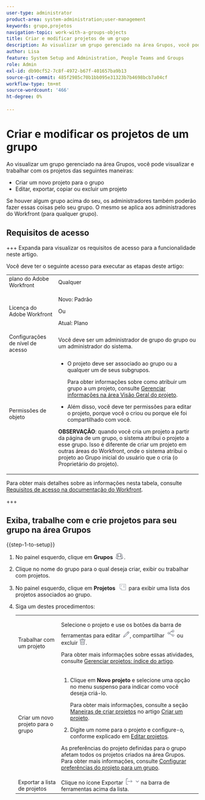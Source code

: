 ```yaml
---
user-type: administrator
product-area: system-administration;user-management
keywords: grupo,projetos
navigation-topic: work-with-a-groups-objects
title: Criar e modificar projetos de um grupo
description: Ao visualizar um grupo gerenciado na área Grupos, você pode criar, editar, exportar, copiar e excluir os projetos do grupo.
author: Lisa
feature: System Setup and Administration, People Teams and Groups
role: Admin
exl-id: db90cf52-7c8f-4972-b67f-401657ba9b13
source-git-commit: 485f2985c70b1bb095e31323b7b4698bcb7a04cf
workflow-type: tm+mt
source-wordcount: '466'
ht-degree: 0%

---
```


# Criar e modificar os projetos de um grupo

Ao visualizar um grupo gerenciado na área Grupos, você pode visualizar e trabalhar com os projetos das seguintes maneiras:

* Criar um novo projeto para o grupo
* Editar, exportar, copiar ou excluir um projeto

Se houver algum grupo acima do seu, os administradores também poderão fazer essas coisas pelo seu grupo. O mesmo se aplica aos administradores do Workfront (para qualquer grupo).

## Requisitos de acesso

+++ Expanda para visualizar os requisitos de acesso para a funcionalidade neste artigo.

Você deve ter o seguinte acesso para executar as etapas deste artigo:

<table style="table-layout:auto"> 
 <col> 
 <col> 
 <tbody> 
  <tr> 
   <td role="rowheader">plano do Adobe Workfront</td> 
   <td>Qualquer</td> 
  </tr> 
  <tr> 
   <td role="rowheader">Licença do Adobe Workfront</td>
   <td><p>Novo: Padrão</p>
       <p>Ou</p>
       <p>Atual: Plano</p></td>
  <tr> 
   <td role="rowheader">Configurações de nível de acesso</td> 
   <td>Você deve ser um administrador de grupo do grupo ou um administrador do sistema.</td>
  </tr>
  <tr> 
   <td role="rowheader">Permissões de objeto</td>
   <td> 
    <ul> 
     <li> <p>O projeto deve ser associado ao grupo ou a qualquer um de seus subgrupos. </p> <p>Para obter informações sobre como atribuir um grupo a um projeto, consulte <a href="../../../manage-work/projects/manage-projects/understand-project-overview-area.md" class="MCXref xref">Gerenciar informações na área Visão Geral do projeto</a>.</p> </li> 
     <li> <p>Além disso, você deve ter permissões para editar o projeto, porque você o criou ou porque ele foi compartilhado com você.</p></li> 
    </ul>
    <p><b>OBSERVAÇÃO</b>: quando você cria um projeto a partir da página de um grupo, o sistema atribui o projeto a esse grupo. Isso é diferente de criar um projeto em outras áreas do Workfront, onde o sistema atribui o projeto ao Grupo inicial do usuário que o cria (o Proprietário do projeto).</p> </td>
  </tr> 
  </tr> 
 </tbody> 
</table>

Para obter mais detalhes sobre as informações nesta tabela, consulte [Requisitos de acesso na documentação do Workfront](/help/quicksilver/administration-and-setup/add-users/access-levels-and-object-permissions/access-level-requirements-in-documentation.md).

+++

## Exiba, trabalhe com e crie projetos para seu grupo na área Grupos

{{step-1-to-setup}}

1. No painel esquerdo, clique em **Grupos** ![Grupos](assets/groups-icon.png).

1. Clique no nome do grupo para o qual deseja criar, exibir ou trabalhar com projetos.
1. No painel esquerdo, clique em **Projetos** ![Projetos no menu principal](assets/projects-in-main-menu.png) para exibir uma lista dos projetos associados ao grupo.

1. Siga um destes procedimentos:

   <table style="table-layout:auto"> 
    <col> 
    <col> 
    <tbody> 
     <tr> 
      <td role="rowheader"> <p>Trabalhar com um projeto</p> </td> 
      <td> <p>Selecione o projeto e use os botões da barra de ferramentas para editar <img src="assets/edit-icon.png">, compartilhar <img src="assets/share-icon.png"> ou excluir <img src="assets/delete.png">.</p> <p>Para obter mais informações sobre essas atividades, consulte <a href="../../../manage-work/projects/manage-projects/manage-projects-overview.md" class="MCXref xref">Gerenciar projetos: índice do artigo</a>.</p> </td> 
     </tr> 
     <tr> 
      <td role="rowheader"> <p>Criar um novo projeto para o grupo</p> </td> 
      <td> 
       <ol> 
        <li value="1"> <p>Clique em <strong>Novo projeto</strong> e selecione uma opção no menu suspenso para indicar como você deseja criá-lo. </p> <p>Para obter mais informações, consulte a seção <a href="../../../manage-work/projects/create-projects/create-project.md#ways-to-create-projects" class="MCXref xref">Maneiras de criar projetos</a> no artigo <a href="../../../manage-work/projects/create-projects/create-project.md" class="MCXref xref">Criar um projeto</a>.</p> </li> 
        <li value="2">Digite um nome para o projeto e configure-o, conforme explicado em <a href="../../../manage-work/projects/manage-projects/edit-projects.md" class="MCXref xref">Editar projetos</a>.</li> 
       </ol> <p> As preferências do projeto definidas para o grupo afetam todos os projetos criados na área Grupos. Para obter mais informações, consulte <a href="../../../administration-and-setup/manage-groups/create-and-manage-groups/configure-project-preferences-group.md" class="MCXref xref">Configurar preferências do projeto para um grupo</a>.</p> </td> 
     </tr> 
     <tr> 
      <td role="rowheader">Exportar a lista de projetos</td> 
      <td>Clique no ícone Exportar <img src="assets/export.png"> na barra de ferramentas acima da lista.</td> 
     </tr> 
    </tbody> 
   </table>

